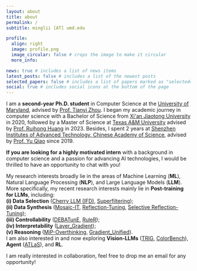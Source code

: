 ```yaml
---
layout: about
title: about
permalink: /
subtitle: minglii [AT] umd.edu

profile:
  align: right
  image: profile.png
  image_circular: false # crops the image to make it circular
  more_info: 

news: true # includes a list of news items
latest_posts: false # includes a list of the newest posts
selected_papers: false # includes a list of papers marked as "selected={true}"
social: true # includes social icons at the bottom of the page
---
```


I am a **second-year Ph.D. student** in Computer Science at the [University of Maryland](https://umd.edu/), advised by [Prof. Tianyi Zhou](https://tianyizhou.github.io/). 
I began my academic journey in computer science with a Bachelor of Science from [Xi'an Jiaotong University](http://en.xjtu.edu.cn/) in 2020, followed by a Master of Science at [Texas A&M University](https://www.tamu.edu/index.html) advised by [Prof. Ruihong Huang](https://people.engr.tamu.edu/huangrh/index.html) in 2023. 
Besides, I spent 2 years at [Shenzhen Institutes of Advanced Technology, Chinese Academy of Science](http://english.siat.cas.cn/), advised by [Prof. Yu Qiao](https://scholar.google.com/citations?user=gFtI-8QAAAAJ) since 2019. 

**If you are looking for a highly motivated intern** with a background in computer science and a passion for advancing AI technologies, I would be thrilled to have an opportunity to chat with you!

My research interests broadly lie in the areas of Machine Learning (**ML**), Natural Language Processing (**NLP**), and Large Language Models (**LLM**). <br>
More specifically, my recent research interests mainly lie in **Post-training for LLMs**, including: <br>
**(i) Data Selection** ([Cherry LLM (IFD)](https://arxiv.org/abs/2308.12032), [Superfiltering](https://arxiv.org/abs/2402.00530)); <br>
**(ii) Data Synthesis** ([Mosaic-IT](https://arxiv.org/abs/2405.13326), [Reflection-Tuning](https://arxiv.org/abs/2310.11716), [Selective Reflection-Tuning](https://arxiv.org/abs/2402.10110)); <br>
**(iii) Controllability** ([DEBATunE](https://arxiv.org/abs/2402.10614), [RuleR](https://arxiv.org/abs/2406.15938)); <br>
**(iv) Interpretability** ([Layer_Gradient](https://arxiv.org/abs/2410.23743)); <br>
**(v) Reasoning** ([MiP-Overthinking](https://arxiv.org/abs/2504.06514), [Gradient_Unified](https://arxiv.org/abs/2504.10766)). <br>
I am also interested in and now exploring **Vision-LLMs** ([TRIG](https://arxiv.org/abs/2504.04974), [ColorBench](https://arxiv.org/abs/2504.10514)), **Agent** ([ATLaS](https://arxiv.org/abs/2503.02197)), and **RL**. 


I am really interested in collaboration, feel free to drop me an email for any opportunity!
